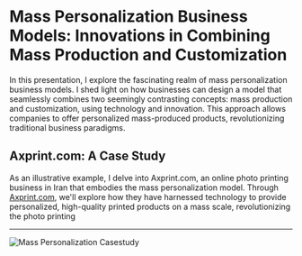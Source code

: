 # Mass Personalization Business Models: Innovations in Combining Mass Production and Customization

In this presentation, I explore the fascinating realm of mass personalization business models. I shed light on how businesses can design a model that seamlessly combines two seemingly contrasting concepts: mass production and customization, using technology and innovation. This approach allows companies to offer personalized mass-produced products, revolutionizing traditional business paradigms.

## Axprint.com: A Case Study
As an illustrative example, I delve into Axprint.com, an online photo printing business in Iran that embodies the mass personalization model. Through [Axprint.com](axprint.com), we'll explore how they have harnessed technology to provide personalized, high-quality printed products on a mass scale, revolutionizing the photo printing

---

![Mass Personalization Casestudy](https://github.com/mahdinasseri/Open-Presentations/blob/main/Mass%20Personalization%20Casestudy/Mass%20Personalization%20Casestudy.jpg)